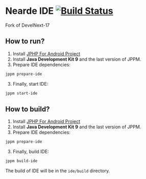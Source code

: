 # Nearde IDE [![Build Status](https://travis-ci.org/VenityStudio/Nearde-IDE.svg?branch=master)](https://travis-ci.org/VenityStudio/Nearde-IDE)

Fork of DevelNext-17

## How to run?

1. Install [JPHP For Android Project](https://github.com/VenityStudio/jphp-android)
2. Install **Java Development Kit 9** and the last version of JPPM.
3. Prepare IDE dependencies:
```bash
jppm prepare-ide
```
3. Finally, start IDE:
```bash
jppm start-ide
```

## How to build?

1. Install [JPHP For Android Project](https://github.com/VenityStudio/jphp-android)
2. Install **Java Development Kit 9** and the last version of JPPM.
3. Prepare IDE dependencies:
```bash
jppm prepare-ide
```
3. Finally, build IDE:
```bash
jppm build-ide
```

The build of IDE will be in the `ide/build` directory.